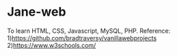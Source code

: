 # Jane-web
To learn HTML, CSS, Javascript, MySQL, PHP.
Reference: 
1)https://github.com/bradtraversy/vanillawebprojects
2)https://www.w3schools.com/
